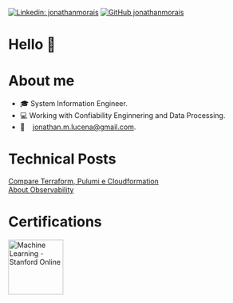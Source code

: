 [![Linkedin: jonathanmorais](https://img.shields.io/badge/-jonathanmorais-blue?style=flat-square&logo=Linkedin&logoColor=white&link=https://www.linkedin.com/in/jonathanlucena/)](https://www.linkedin.com/in/jonathan-morais-lucena/)
[![GitHub jonathanmorais](https://img.shields.io/github/followers/jonathanmorais?label=follow&style=social)](https://github.com/jonathanmorais)


# Hello 👋 
# About me
- :mortar_board: System Information Engineer.<br />
- :computer: Working with Confiability Enginnering and Data Processing.
- 📨  &nbsp;&nbsp; jonathan.m.lucena@gmail.com.

# Technical Posts

[Compare Terraform, Pulumi e Cloudformation](https://medium.com/@jonathanmorai/terraform-pulumi-e-cloud-formation-e5222b911f2d)<br />
[About Observability](https://medium.com/@jonathanmorai/um-conto-sobre-observabilidade-af7408e13d1b)


# Certifications
<p align="left">
<a href=https://www.coursera.org/account/accomplishments/verify/5GZFQZU6Q3VH target="_blank" title="Machine Learning - Stanford" alt="Machine Learning - Stanford Online"><img src="https://prod-discovery.edx-cdn.org/organization/logos/f53a7458-c79b-4524-97cf-28241114230e-e47d44123c3b.png" alt="Machine Learning - Stanford Online" width="110px"  style="max-width:110px;"></a>&nbsp; &nbsp;

